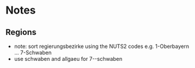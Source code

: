 
# Notes


## Regions

- note: sort regierungsbezirke using the NUTS2 codes e.g. 1-Oberbayern ... 7-Schwaben
- use schwaben and allgaeu   for 7--schwaben

